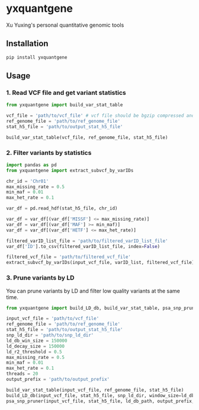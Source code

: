 # yxquantgene
Xu Yuxing's personal quantitative genomic tools

## Installation
```bash
pip install yxquantgene
```

## Usage

### 1. Read VCF file and get variant statistics

```python
from yxquantgene import build_var_stat_table

vcf_file = 'path/to/vcf_file' # vcf file should be bgzip compressed and indexed by tabix
ref_genome_file = 'path/to/ref_genome_file' 
stat_h5_file = 'path/to/output_stat_h5_file'

build_var_stat_table(vcf_file, ref_genome_file, stat_h5_file)
```

### 2. Filter variants by statistics

```python
import pandas as pd
from yxquantgene import extract_subvcf_by_varIDs

chr_id = 'Chr01'
max_missing_rate = 0.5
min_maf = 0.01
max_het_rate = 0.1

var_df = pd.read_hdf(stat_h5_file, chr_id)

var_df = var_df[(var_df['MISSF'] <= max_missing_rate)]
var_df = var_df[(var_df['MAF'] >= min_maf)]
var_df = var_df[(var_df['HETF'] <= max_het_rate)]

filtered_varID_list_file = 'path/to/filtered_varID_list_file'
var_df['ID'].to_csv(filtered_varID_list_file, index=False)

filtered_vcf_file = 'path/to/filtered_vcf_file'
extract_subvcf_by_varIDs(input_vcf_file, varID_list, filtered_vcf_file)
```

### 3. Prune variants by LD

You can prune variants by LD and filter low quality variants at the same time.

```python
from yxquantgene import build_LD_db, build_var_stat_table, psa_snp_pruner

input_vcf_file = 'path/to/vcf_file'
ref_genome_file = 'path/to/ref_genome_file'
stat_h5_file = 'path/to/output_stat_h5_file'
snp_ld_dir = 'path/to/snp_ld_dir'
ld_db_win_size = 150000
ld_decay_size = 150000
ld_r2_threshold = 0.5
max_missing_rate = 0.5
min_maf = 0.01
max_het_rate = 0.1
threads = 20
output_prefix = 'path/to/output_prefix'

build_var_stat_table(input_vcf_file, ref_genome_file, stat_h5_file)
build_LD_db(input_vcf_file, stat_h5_file, snp_ld_dir, window_size=ld_db_win_size)
psa_snp_pruner(input_vcf_file, stat_h5_file, ld_db_path, output_prefix, ld_db_win_size=ld_db_win_size, ld_decay_size=ld_decay_size, ld_r2_threshold=ld_r2_threshold, max_missing_rate=max_missing_rate, min_maf=min_maf, max_het_rate=max_het_rate, threads=threads)
```